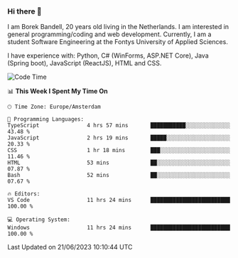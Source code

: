 ### Hi there 👋

I am Borek Bandell, 20 years old living in the Netherlands. I am interested in general programming/coding and web development. Currently, I am a student Software Engineering at the Fontys University of Applied Sciences.

I have experience with: Python, C# (WinForms, ASP.NET Core), Java (Spring boot), JavaScript (ReactJS), HTML and CSS.

<!--START_SECTION:waka-->
![Code Time](http://img.shields.io/badge/Code%20Time-629%20hrs%207%20mins-blue)

📊 **This Week I Spent My Time On** 

```text
🕑︎ Time Zone: Europe/Amsterdam

💬 Programming Languages: 
TypeScript               4 hrs 57 mins       ███████████░░░░░░░░░░░░░░   43.48 % 
JavaScript               2 hrs 19 mins       █████░░░░░░░░░░░░░░░░░░░░   20.33 % 
CSS                      1 hr 18 mins        ███░░░░░░░░░░░░░░░░░░░░░░   11.46 % 
HTML                     53 mins             ██░░░░░░░░░░░░░░░░░░░░░░░   07.87 % 
Bash                     52 mins             ██░░░░░░░░░░░░░░░░░░░░░░░   07.67 % 

🔥 Editors: 
VS Code                  11 hrs 24 mins      █████████████████████████   100.00 % 

💻 Operating System: 
Windows                  11 hrs 24 mins      █████████████████████████   100.00 % 
```


 Last Updated on 21/06/2023 10:10:44 UTC
<!--END_SECTION:waka-->

<!--**tcBorek2002/tcBorek2002** is a ✨ _special_ ✨ repository because its `README.md` (this file) appears on your GitHub profile.

Here are some ideas to get you started:

- 🔭 I’m currently working on ...
- 🌱 I’m currently learning ...
- 👯 I’m looking to collaborate on ...
- 🤔 I’m looking for help with ...
- 💬 Ask me about ...
- 📫 How to reach me: ...
- 😄 Pronouns: ...
- ⚡ Fun fact: ...
-->
